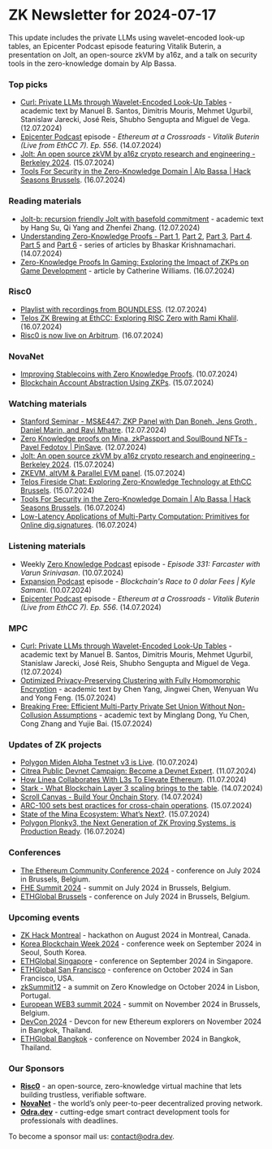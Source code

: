 # ZK Newsletter for 2024-07-17
This update includes the private LLMs using wavelet-encoded look-up tables, an Epicenter Podcast episode featuring Vitalik Buterin, a presentation on Jolt, an open-source zkVM by a16z, and a talk on security tools in the zero-knowledge domain by Alp Bassa.

### Top picks
* [Curl: Private LLMs through Wavelet-Encoded Look-Up Tables](https://eprint.iacr.org/2024/1127.pdf) - academic text by Manuel B. Santos, Dimitris Mouris, Mehmet Ugurbil, Stanislaw Jarecki, José Reis, Shubho Sengupta and Miguel de Vega. (12.07.2024)
* [Epicenter Podcast](https://www.youtube.com/watch?v=L8_NuLTngIo) episode - *Ethereum at a Crossroads - Vitalik Buterin (Live from EthCC 7). Ep. 556*. (14.07.2024)
* [Jolt: An open source zkVM by a16z crypto research and engineering - Berkeley 2024](https://www.youtube.com/watch?v=ul1h_A7pxO4). (15.07.2024)
* [Tools For Security in the Zero-Knowledge Domain | Alp Bassa | Hack Seasons Brussels](https://www.youtube.com/watch?v=atg0UTNTdvo). (16.07.2024)

### Reading materials 
* [Jolt-b: recursion friendly Jolt with basefold commitment](https://eprint.iacr.org/2024/1131.pdf) - academic text by Hang Su, Qi Yang and Zhenfei Zhang. (12.07.2024)
* [Understanding Zero-Knowledge Proofs - Part 1](https://medium.com/@bhaskark2/understanding-zero-knowledge-proofs-part-1-verifiable-computation-with-zk-snarks-ba6cbb8e6001), [Part 2](https://medium.com/@bhaskark2/understanding-zero-knowledge-proofs-part-2-math-basics-for-cryptography-4733a9dd85d2), [Part 3](https://medium.com/@bhaskark2/understanding-zero-knowledge-proofs-part-3-elliptic-curve-cryptography-c52dcc9de4a9), [Part 4](https://medium.com/@bhaskark2/understanding-zero-knowledge-proofs-part-4-polynomial-commitments-e6e2a6a5e5e8). [Part 5](https://medium.com/@bhaskark2/understanding-zero-knowledge-proofs-part-5-arithmetic-circuits-and-r1cs-be66347096b8) and [Part 6](https://medium.com/@bhaskark2/understanding-zero-knowledge-proofs-part-6-quadratic-arithmetic-programs-1048e951f40b) - series of articles by Bhaskar Krishnamachari. (14.07.2024)
* [Zero-Knowledge Proofs In Gaming: Exploring the Impact of ZKPs on Game Development](https://medium.com/coinmonks/zero-knowledge-proofs-in-gaming-exploring-the-impact-of-zkps-on-game-development-247b5e8d60a6) - article by Catherine Williams. (16.07.2024)
 
### Risc0
* [Playlist with recordings from BOUNDLESS](https://www.youtube.com/playlist?list=PLcPzhUaCxlCgCvzkkaBWzVuHdBRsTNxj1). (12.07.2024)
* [Telos ZK Brewing at EthCC: Exploring RISC Zero with Rami Khalil](https://www.youtube.com/watch?v=SPW3AP2XMxI). (16.07.2024)
* [Risc0 is now live on Arbitrum](https://x.com/RiscZero/status/1813233048680370452). (16.07.2024)

### NovaNet 
* [Improving Stablecoins with Zero Knowledge Proofs](https://www.novanet.xyz/blog/improving-stablecoins-with-zero-knowledge-proofs). (10.07.2024)
* [Blockchain Account Abstraction Using ZKPs](https://www.novanet.xyz/blog/blockchain-account-abstraction-using-zkps). (15.07.2024)

### Watching materials
* [Stanford Seminar - MS&E447: ZKP Panel with Dan Boneh, Jens Groth , Daniel Marin, and Ravi Mhatre](https://www.youtube.com/watch?v=FAVz5IjyWks). (12.07.2024)
* [Zero Knowledge proofs on Mina, zkPassport and SoulBound NFTs - Pavel Fedotov | PinSave](https://www.youtube.com/watch?v=QmVJkYCfhak). (12.07.2024)
* [Jolt: An open source zkVM by a16z crypto research and engineering - Berkeley 2024](https://www.youtube.com/watch?v=ul1h_A7pxO4). (15.07.2024)
* [ZKEVM, altVM & Parallel EVM panel](https://www.youtube.com/watch?v=dNHSkmB23jY). (15.07.2024)
* [Telos Fireside Chat: Exploring Zero-Knowledge Technology at EthCC Brussels](https://www.youtube.com/watch?v=VkWUJXoXLLU). (15.07.2024)
* [Tools For Security in the Zero-Knowledge Domain | Alp Bassa | Hack Seasons Brussels](https://www.youtube.com/watch?v=atg0UTNTdvo). (16.07.2024)
* [Low-Latency Applications of Multi-Party Computation: Primitives for Online dig.signatures](https://www.youtube.com/watch?v=0iPum4plOBk). (16.07.2024)
 
### Listening materials
* Weekly [Zero Knowledge Podcast](https://zeroknowledge.fm/331-2/) episode - *Episode 331: Farcaster with Varun Srinivasan*. (10.07.2024) 
* [Expansion Podcast](https://www.youtube.com/watch?v=qZq6bxfVQBE) episode - *Blockchain's Race to 0 dolar Fees | Kyle Samani*. (10.07.2024)
* [Epicenter Podcast](https://www.youtube.com/watch?v=L8_NuLTngIo) episode - *Ethereum at a Crossroads - Vitalik Buterin (Live from EthCC 7). Ep. 556*. (14.07.2024)

### MPC
* [Curl: Private LLMs through Wavelet-Encoded Look-Up Tables](https://eprint.iacr.org/2024/1127.pdf) - academic text by Manuel B. Santos, Dimitris Mouris, Mehmet Ugurbil, Stanislaw Jarecki, José Reis, Shubho Sengupta and Miguel de Vega. (12.07.2024)
* [Optimized Privacy-Preserving Clustering with Fully Homomorphic Encryption](https://eprint.iacr.org/2024/1141.pdf) - academic text by Chen Yang, Jingwei Chen, Wenyuan Wu and Yong Feng. (15.07.2024)
* [Breaking Free: Efficient Multi-Party Private Set Union Without Non-Collusion Assumptions](https://eprint.iacr.org/2024/1146.pdf) - academic text by Minglang Dong, Yu Chen, Cong Zhang and Yujie Bai. (15.07.2024)
 
### Updates of ZK projects
* [Polygon Miden Alpha Testnet v3 is Live](https://polygon.technology/blog/polygon-miden-alpha-testnet-v3-is-live). (10.07.2024)
* [Citrea Public Devnet Campaign: Become a Devnet Expert](https://www.blog.citrea.xyz/devnet-campaign/). (11.07.2024)
* [How Linea Collaborates With L3s To Elevate Ethereum](https://linea.mirror.xyz/yDwALaDlXLUdce4t71DaZlq35UKYo9qmHEODRRC5Mq0). (11.07.2024)
* [Stark - What Blockchain Layer 3 scaling brings to the table](https://starkware.co/blockchain-layer-3/). (14.07.2024)
* [Scroll Canvas - Build Your Onchain Story](https://scroll.io/blog/scroll-canvas-build-your-onchain-story). (14.07.2024)
* [ARC-100 sets best practices for cross-chain operations](https://aleo.org/post/arc-100-sets-best-practices-for-cross-chain-operations/). (15.07.2024)
* [State of the Mina Ecosystem: What’s Next?](https://minaprotocol.com/blog/state-of-the-mina-ecosystem). (15.07.2024)
* [Polygon Plonky3, the Next Generation of ZK Proving Systems, is Production Ready](https://polygon.technology/blog/polygon-plonky3-the-next-generation-of-zk-proving-systems-is-production-ready). (16.07.2024)
 
### Conferences
* [The Ethereum Community Conference 2024](https://ethcc.io/) - conference on July 2024 in Brussels, Belgium. 
* [FHE Summit 2024](https://twitter.com/FHEOnchain/status/1777666116455911823/photo/1/) - summit on July 2024 in Brussels, Belgium. 
* [ETHGlobal Brussels](https://ethglobal.com/events/brussels) - conference on July 2024 in Brussels, Belgium. 

### Upcoming events
* [ZK Hack Montreal](https://zk-hack-montreal.devfolio.co/) - hackathon on August 2024 in Montreal, Canada.
* [Korea Blockchain Week 2024](https://koreablockchainweek.com/) - conference week on September 2024 in Seoul, South Korea.
* [ETHGlobal Singapore](https://ethglobal.com/events/singapore2024) - conference on September 2024 in Singapore.
* [ETHGlobal San Francisco](https://ethglobal.com/events/sanfrancisco2024) - conference on October 2024 in San Francisco, USA.
* [zkSummit12](https://www.zksummit.com/) - a summit on Zero Knowledge on October 2024 in Lisbon, Portugal.
* [European WEB3 summit 2024](https://www.web3eurosummit.eu/) - summit on November 2024 in Brussels, Belgium.
* [DevCon 2024](https://devcon.org/) - Devcon for new Ethereum explorers on November 2024 in Bangkok, Thailand.
* [ETHGlobal Bangkok](https://ethglobal.com/events/bangkok) - conference on November 2024 in Bangkok, Thailand. 

### Our Sponsors
* **[Risc0](https://www.risczero.com/)** - an open-source, zero-knowledge virtual machine that lets building trustless, verifiable software.
* **[NovaNet](https://www.novanet.xyz/)** - the world’s only peer-to-peer decentralized proving network.
* **[Odra.dev](https://odra.dev)** - cutting-edge smart contract development tools for professionals with deadlines.
 
To become a sponsor mail us: contact@odra.dev.
